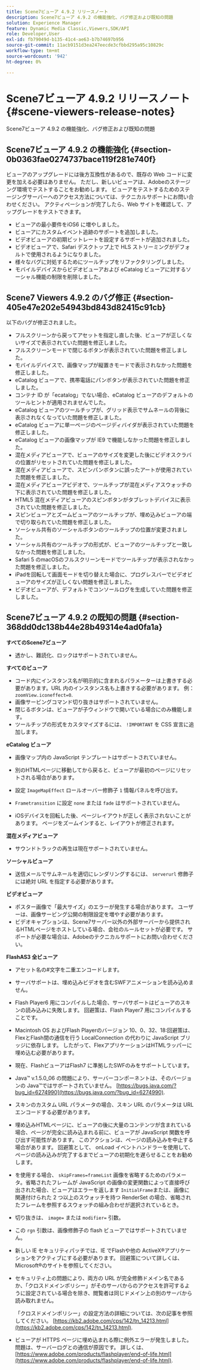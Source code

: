 ```yaml
---
title: Scene7ビューア 4.9.2 リリースノート
description: Scene7ビューア 4.9.2 の機能強化、バグ修正および既知の問題
solution: Experience Manager
feature: Dynamic Media Classic,Viewers,SDK/API
role: Developer,User
exl-id: fb79049d-b135-41c4-ae63-b7b74697b956
source-git-commit: 11acb9151d3ea247eecde3cfbbd295a95c10829c
workflow-type: tm+mt
source-wordcount: '942'
ht-degree: 0%

---
```


# Scene7ビューア 4.9.2 リリースノート{#scene-viewers-release-notes}

Scene7ビューア 4.9.2 の機能強化、バグ修正および既知の問題

## Scene7ビューア 4.9.2 の機能強化 {#section-0b0363fae0274737bace119f281e740f}

ビューアのアップグレードには後方互換性があるので、既存の Web コードに変更を加える必要はありません。 ただし、新しいビューアは、Adobeのステージング環境でテストすることをお勧めします。 ビューアをテストするためのステージングサーバーへのアクセス方法については、テクニカルサポートにお問い合わせください。 アクティベーションが完了したら、Web サイトを確認して、アップグレードをテストできます。

* ビューアの最小要件をiOS6 に増やしました。
* ビューアにカスタムイベント追跡のサポートを追加しました。
* ビデオビューアの初期ビットレートを設定するサポートが追加されました。
* ビデオビューアで、Safari デスクトップ上で HLS ストリーミングがデフォルトで使用されるようになりました。
* 様々なバグに対処するためにツールチップをリファクタリングしました。
* モバイルデバイスからビデオビューアおよび eCatalog ビューアに対するソーシャル機能の制限を削除しました。

## Scene7 Viewers 4.9.2 のバグ修正 {#section-405e47e202e54943bd843d82415c91cb}

以下のバグが修正されました。

* フルスクリーンから戻ってアセットを指定し直した後、ビューアが正しくないサイズで表示されていた問題を修正しました。
* フルスクリーンモードで閉じるボタンが表示されていた問題を修正しました。
* モバイルデバイスで、画像マップが縦置きモードで表示されなかった問題を修正しました。
* eCatalog ビューアで、携帯電話にパンボタンが表示されていた問題を修正しました。
* コンテナ ID が「ecatalog」でない場合、eCatalog ビューアのデフォルトのツールヒントが適用されませんでした。
* eCatalog ビューアのツールチップが、グリッド表示でサムネールの背後に表示されなくなっていた問題を修正しました。
* eCatalog ビューアに単一ページのページディバイダが表示されていた問題を修正しました。
* eCatalog ビューアの画像マップが IE9 で機能しなかった問題を修正しました。
* 混在メディアビューアで、ビューアのサイズを変更した後にビデオスクラバの位置がリセットされていた問題を修正しました。
* 混在メディアビューアで、スピンパンボタンに誤ったアートが使用されていた問題を修正しました。
* 混在メディアビューアビデオで、ツールチップが混在メディアスウォッチの下に表示されていた問題を修正しました。
* HTML5 混在メディアビューアのスピンボタンがタブレットデバイスに表示されていた問題を修正しました。
* スピンビューアとズームビューアのツールチップが、埋め込みビューアの端で切り取られていた問題を修正しました。
* ソーシャル共有のソーシャルボタンのツールチップの位置が変更されました。
* ソーシャル共有のツールチップの形式が、ビューアのツールチップと一致しなかった問題を修正しました。
* Safari 5 のmacOSのフルスクリーンモードでツールチップが表示されなかった問題を修正しました。
* iPadを回転して画面モードを切り替えた場合に、プログレスバーでビデオビューアのサイズが正しくない問題を修正しました。
* ビデオビューアが、デフォルトでコンソールログを生成していた問題を修正しました。

## Scene7ビューア 4.9.2 の既知の問題 {#section-368dd0dc138b44e28b49314e4ad0fa1a}

**すべてのScene7ビューア**

* 透かし、難読化、ロックはサポートされていません。

**すべてのビューア**

* コード内にインスタンス名が明示的に含まれるパラメーターは上書きする必要があります。URL 内のインスタンス名も上書きする必要があります。 例： `zoomView.iconeffect=0`.
* 画像サービングコマンド切り抜きはサポートされていません。
* 閉じるボタンは、ビューアが子ウィンドウで開いている場合にのみ機能します。
* ツールチップの形式をカスタマイズするには、 `!IMPORTANT` を CSS 宣言に追加します。

**eCatalog ビューア**

* 画像マップ内の JavaScript テンプレートはサポートされていません。
* 別のHTMLページに移動してから戻ると、ビューアが最初のページにリセットされる場合があります。
* 設定 `ImageMapEffect` ロールオーバー修飾子 `1` 情報パネルを呼び出す。

* `Frametransition` に設定 `none` または `fade` はサポートされていません。

* iOSデバイスを回転した後、ページレイアウトが正しく表示されないことがあります。 ページをズームインすると、レイアウトが修正されます。

**混在メディアビューア**

* サウンドトラックの再生は現在サポートされていません。

**ソーシャルビューア**

* 送信メールでサムネールを適切にレンダリングするには、 `serverurl` 修飾子には絶対 URL を指定する必要があります。

**ビデオビューア**

* ポスター画像で「最大サイズ」のエラーが発生する場合があります。 ユーザーは、画像サービング公開の制限設定を増やす必要があります。
* ビデオキャプションは、Scene7サーバー以外の外部サーバーから提供されるHTMLページをホストしている場合、会社のルールセットが必要です。 サポートが必要な場合は、Adobeのテクニカルサポートにお問い合わせください。

**FlashAS3 全ビューア**

* アセット名の#文字を二重エンコードします。
* サーバサポートは、埋め込みビデオを含むSWFアニメーションを読み込めません。
* Flash Player6 用にコンパイルした場合、サーバサポートはビューアのスキンの読み込みに失敗します。 回避策は、Flash Player7 用にコンパイルすることです。
* Macintosh OS およびFlash Playerのバージョン 10、0、32、18:回避策は、FlexとFlash間の通信を行う LocalConnection の代わりに JavaScript ブリッジに依存します。 したがって、FlexアプリケーションはHTMLラッパーに埋め込む必要があります。
* 現在、FlashビューアはFlash7 に準拠したSWFのみをサポートしています。
* Java™ v.1.5.0_06 の問題により、サーバーコンポーネントは、そのバージョンの Java™ではサポートされていません。 [https://bugs.java.com/?bug_id=6274990](https://bugs.java.com/?bug_id=6274990).
* スキンのカスタム URL パラメータの場合、スキン URL のパラメータは URL エンコードする必要があります。
* 埋め込みHTMLページに、ビューアの後に大量のコンテンツが含まれている場合、ページが完全に読み込まれる前に、ビューアが JavaScript 関数を呼び出す可能性があります。 このアクションは、ページの読み込みを中止する場合があります。 回避策として、 onLoad イベントハンドラーを使用して、ページの読み込みが完了するまでビューアの初期化を遅らせることをお勧めします。
* を使用する場合、 `skipFrames=frameList` 画像を省略するためのパラメータ。省略されたフレームが JavaScript の画像の変更関数によって直接呼び出された場合、ビューアはエラーを返します `InitialFrame`または、画像に関連付けられた 2 つ以上のスウォッチを持つ RenderSet の場合、省略されたフレームを参照するスウォッチの組み合わせが選択されているとき。

* 切り抜きは、 `image=` または `modifier=` 引数。

* この `rgn` 引数は、画像修飾子の flash ビューアではサポートされていません。
* 新しい IE セキュリティパッチでは、IE でFlashや他の ActiveX®アプリケーションをアクティブにする必要があります。 回避策について詳しくは、 Microsoft®のサイトを参照してください。
* セキュリティ上の問題により、両方の URL が完全修飾ドメイン名であるか、「クロスドメインポリシー」がそのサーバからのアクセスを許可するように設定されている場合を除き、閲覧者は同じドメイン上の別のサーバから読み取れません。


   「クロスドメインポリシー」の設定方法の詳細については、次の記事を参照してください。 [https://kb2.adobe.com/cps/142/tn_14213.html](https://kb2.adobe.com/cps/142/tn_14213.html).

* ビューアが HTTPS ページに埋め込まれる際に例外エラーが発生しました。 問題は、サーバーログとの通信が原因です。 詳しくは、 [https://www.adobe.com/products/flashplayer/end-of-life.html](https://www.adobe.com/products/flashplayer/end-of-life.html).
